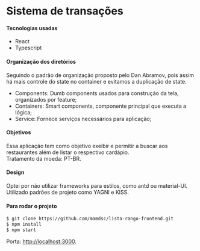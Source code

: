 # Sistema de transações

#### Tecnologias usadas

- React
- Typescript

#### Organização dos diretórios

Seguindo o padrão de organização proposto pelo Dan Abramov, pois assim há mais controle do state no container e evitamos a duplicação de state.

- Components: Dumb components usados para construção da tela, organizados por feature;
- Containers: Smart components, componente principal que executa a lógica;
- Service: Fornece serviços necessários para aplicação;

#### Objetivos

Essa aplicação tem como objetivo exeibir e permitir a buscar aos restaurantes além de listar o respectivo cardápio.<br>
Tratamento da moeda: PT-BR.

#### Design

Optei por não utilizar frameworks para estilos, como antd ou material-UI.<br>
Utilizado padrões de projeto como YAGNI e KISS.

#### Para rodar o projeto

```bash
$ git clone https://github.com/mamdsc/lista-rango-frontend.git
$ npm install
$ npm start
```

Porta: [http://localhost:3000](http://localhost:3000).